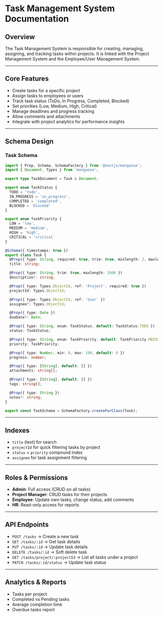 
# Task Management System Documentation

## Overview
The Task Management System is responsible for creating, managing, assigning, and tracking tasks within projects. It is linked with the Project Management System and the Employee/User Management System.

---

## Core Features
- Create tasks for a specific project
- Assign tasks to employees or users
- Track task status (ToDo, In Progress, Completed, Blocked)
- Set priorities (Low, Medium, High, Critical)
- Manage deadlines and progress tracking
- Allow comments and attachments
- Integrate with project analytics for performance insights

---

## Schema Design

### Task Schema
```typescript
import { Prop, Schema, SchemaFactory } from '@nestjs/mongoose';
import { Document, Types } from 'mongoose';

export type TaskDocument = Task & Document;

export enum TaskStatus {
  TODO = 'todo',
  IN_PROGRESS = 'in_progress',
  COMPLETED = 'completed',
  BLOCKED = 'blocked'
}

export enum TaskPriority {
  LOW = 'low',
  MEDIUM = 'medium',
  HIGH = 'high',
  CRITICAL = 'critical'
}

@Schema({ timestamps: true })
export class Task {
  @Prop({ type: String, required: true, trim: true, minlength: 2, maxlength: 200 })
  title: string;

  @Prop({ type: String, trim: true, maxlength: 2000 })
  description?: string;

  @Prop({ type: Types.ObjectId, ref: 'Project', required: true })
  projectId: Types.ObjectId;

  @Prop({ type: Types.ObjectId, ref: 'User' })
  assignee?: Types.ObjectId;

  @Prop({ type: Date })
  dueDate?: Date;

  @Prop({ type: String, enum: TaskStatus, default: TaskStatus.TODO })
  status: TaskStatus;

  @Prop({ type: String, enum: TaskPriority, default: TaskPriority.MEDIUM })
  priority: TaskPriority;

  @Prop({ type: Number, min: 0, max: 100, default: 0 })
  progress: number;

  @Prop({ type: [String], default: [] })
  attachments: string[];

  @Prop({ type: [String], default: [] })
  tags: string[];

  @Prop({ type: String })
  notes?: string;
}

export const TaskSchema = SchemaFactory.createForClass(Task);
```

---

## Indexes
- `title` (text) for search
- `projectId` for quick filtering tasks by project
- `status` + `priority` compound index
- `assignee` for task assignment filtering

---

## Roles & Permissions
- **Admin**: Full access (CRUD on all tasks)
- **Project Manager**: CRUD tasks for their projects
- **Employee**: Update own tasks, change status, add comments
- **HR**: Read-only access for reports

---

## API Endpoints
- `POST /tasks` → Create a new task
- `GET /tasks/:id` → Get task details
- `PUT /tasks/:id` → Update task details
- `DELETE /tasks/:id` → Soft delete task
- `GET /tasks/project/:projectId` → List all tasks under a project
- `PATCH /tasks/:id/status` → Update task status

---

## Analytics & Reports
- Tasks per project
- Completed vs Pending tasks
- Average completion time
- Overdue tasks report
```

